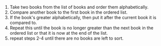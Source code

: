 1. Take two books from the list of books and order them alphabetically.
2. Compare another book to the first book in the ordered list.
3. If the book's greater alphabetically, then put it after the current book it is compared to.
4. Repeat this until the book is no longer greater than the next book in the ordered list or that it is now at the end of the list.
5. repeat steps 2-4 until there are no books are left to sort.
